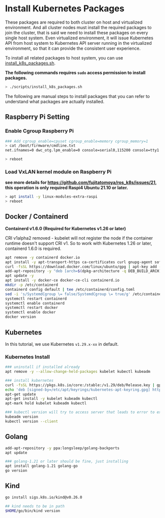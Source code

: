 # Install Kubernetes Packages

These packages are required to both cluster on host and virtualized environment.
And all cluster nodes must install the required packages to join the cluster, that is said we need to install these packages on every single host system.
Even virtualized environment, it will issue Kubernetes API from host system to Kubernetes API server running in the virtualized environment, so that it can provide the consistent user experience.

To install all related packages to host system, you can use [install_k8s_packages.sh](../scripts/install_k8s_packages.sh).

**The following commands requires `sudo` access permission to install packages.**

```bash
> ./scripts/install_k8s_packages.sh
```

The following are manual steps to install packages that you can refer to understand what packages are actually installed.

## Raspberry Pi Setting

### Enable Cgroup Raspberry Pi

```bash
### Add cgroup_enable=cpuset cgroup_enable=memory cgroup_memory=1
> cat /boot/firmware/cmdline.txt
net.ifnames=0 dwc_otg.lpm_enable=0 console=serial0,115200 console=tty1 root=LABEL=writable rootfstype=ext4 elevator=deadline rootwait fixrtc cgroup_enable=cpuset cgroup_enable=memory cgroup_memory=1

> reboot
```

### Load VxLAN kernel module on Raspberry Pi

**see more details for https://github.com/fujitatomoya/ros_k8s/issues/21, this operation is only required Raspi4 Ubuntu 21.10 or later.**

```bash
> apt install -y linux-modules-extra-raspi
> reboot
```

## Docker / Containerd

**Containerd v1.6.0 (Required for Kubernetes v1.26 or later)**

CRI v1alpha2 removed - kubelet will not register the node if the container runtime doesn't support CRI v1. So to work with Kubernetes 1.26 or later, containerd 1.6.0 is required.

```bash
apt remove -y containerd docker.io
apt install -y apt-transport-https ca-certificates curl gnupg-agent software-properties-common gnupg2
curl -fsSL https://download.docker.com/linux/ubuntu/gpg | apt-key add -
add-apt-repository -y "deb [arch=$(dpkg-architecture -q DEB_BUILD_ARCH)] https://download.docker.com/linux/ubuntu $(lsb_release -cs) stable"
apt update -y
apt install -y docker-ce docker-ce-cli containerd.io
mkdir -p /etc/containerd
containerd config default | tee /etc/containerd/config.toml
sed -i 's/SystemdCgroup \= false/SystemdCgroup \= true/g' /etc/containerd/config.toml
systemctl restart containerd
systemctl enable containerd
systemctl restart docker
systemctl enable docker
docker version
```

## Kubernetes

In this tutorial, we use Kubernetes `v1.29.x-xx` in default.

### Kubernetes Install

```bash
### uninstall if installed already
apt remove -y --allow-change-held-packages kubelet kubectl kubeadm

### install kubernetes
curl -fsSL https://pkgs.k8s.io/core:/stable:/v1.29/deb/Release.key | gpg --dearmor -o /etc/apt/keyrings/kubernetes-apt-keyring.gpg
echo 'deb [signed-by=/etc/apt/keyrings/kubernetes-apt-keyring.gpg] https://pkgs.k8s.io/core:/stable:/v1.29/deb/ /' | tee /etc/apt/sources.list.d/kubernetes.list
apt-get update
apt-get install -y kubelet kubeadm kubectl
apt-mark hold kubelet kubeadm kubectl

### kubectl version will try to access server that leads to error to exit this script
kubeadm version
kubectl version --client
```

## Golang

```bash
add-apt-repository -y ppa:longsleep/golang-backports
apt update

### golang-1.21 or later should be fine, just installing
apt install golang-1.21 golang-go
go version
```

## Kind

```bash
go install sigs.k8s.io/kind@v0.26.0

## kind needs to be in path
$HOME/go/bin/kind version
```
